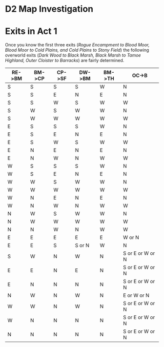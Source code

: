 D2 Map Investigation
===

# Exits in Act 1

Once you know the first three exits (*Rogue Encampment to Blood Moor, Blood Moor to Cold Plains, and Cold Plains to Stony Field*) the following overworld exits (*Dark Wood to Black Marsh, Black Marsh to Tamoe Highland, Outer Cloister to Barracks*) are fairly determined.

| RE->BM | BM->CP | CP->SF | DW->BM | BM->TH | OC->B            |
| ------ | ------ | ------ | ------ | ------ | ---------------- |
| S      | S      | S      | S      | W      | N                |
| S      | S      | E      | N      | E      | N                |
| S      | S      | W      | S      | W      | W                |
| S      | W      | S      | W      | W      | N                |
| S      | W      | W      | W      | W      | W                |
| E      | S      | S      | S      | W      | N                |
| E      | S      | E      | N      | E      | N                |
| E      | S      | W      | S      | W      | W                |
| E      | N      | E      | N      | E      | N                |
| E      | N      | W      | N      | W      | W                |
| W      | S      | S      | S      | W      | N                |
| W      | S      | E      | N      | E      | N                |
| W      | W      | S      | W      | W      | N                |
| W      | W      | W      | W      | W      | W                |
| W      | N      | E      | N      | E      | N                |
| W      | N      | W      | N      | W      | W                |
| N      | W      | S      | W      | W      | N                |
| N      | W      | W      | W      | W      | W                |
| N      | N      | W      | N      | W      | W                |
| E      | E      | E      | E      | E      | W or N           |
| E      | E      | S      | S or N | W      | N                |
| S      | W      | N      | W      | N      | S or E or W or N |
| E      | E      | N      | E      | N      | S or E or W or N |
| E      | N      | N      | N      | N      | S or E or W or N |
| N      | W      | N      | W      | N      | E or W or N      |
| W      | W      | N      | W      | N      | S or E or W or N |
| W      | N      | N      | N      | N      | S or E or W or N |
| N      | N      | N      | N      | N      | S or E or W or N |